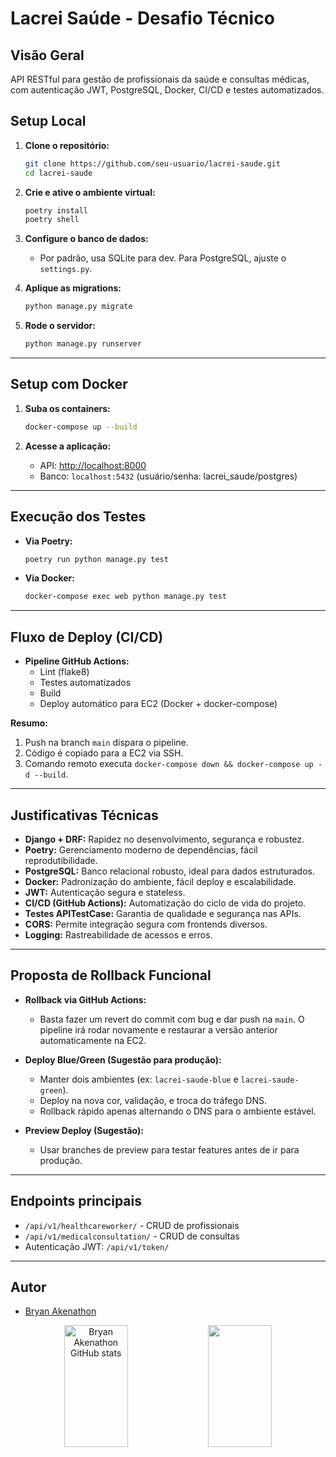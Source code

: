 # Lacrei Saúde - Desafio Técnico

## Visão Geral

API RESTful para gestão de profissionais da saúde e consultas médicas, com autenticação JWT, PostgreSQL, Docker, CI/CD e testes automatizados.

##  Setup Local

1. **Clone o repositório:**
   ```bash
   git clone https://github.com/seu-usuario/lacrei-saude.git
   cd lacrei-saude
   ```

2. **Crie e ative o ambiente virtual:**
   ```bash
   poetry install
   poetry shell
   ```

3. **Configure o banco de dados:**
   - Por padrão, usa SQLite para dev. Para PostgreSQL, ajuste o `settings.py`.

4. **Aplique as migrations:**
   ```bash
   python manage.py migrate
   ```

5. **Rode o servidor:**
   ```bash
   python manage.py runserver
   ```

---

##  Setup com Docker

1. **Suba os containers:**
   ```bash
   docker-compose up --build
   ```

2. **Acesse a aplicação:**
   - API: [http://localhost:8000](http://localhost:8000)
   - Banco: `localhost:5432` (usuário/senha: lacrei_saude/postgres)

---

##  Execução dos Testes

- **Via Poetry:**
  ```bash
  poetry run python manage.py test
  ```
- **Via Docker:**
  ```bash
  docker-compose exec web python manage.py test
  ```

---

##  Fluxo de Deploy (CI/CD)

- **Pipeline GitHub Actions:**
  - Lint (flake8)
  - Testes automatizados
  - Build
  - Deploy automático para EC2 (Docker + docker-compose)

**Resumo:**
1. Push na branch `main` dispara o pipeline.
2. Código é copiado para a EC2 via SSH.
3. Comando remoto executa `docker-compose down && docker-compose up -d --build`.

---

##  Justificativas Técnicas

- **Django + DRF:** Rapidez no desenvolvimento, segurança e robustez.
- **Poetry:** Gerenciamento moderno de dependências, fácil reprodutibilidade.
- **PostgreSQL:** Banco relacional robusto, ideal para dados estruturados.
- **Docker:** Padronização do ambiente, fácil deploy e escalabilidade.
- **JWT:** Autenticação segura e stateless.
- **CI/CD (GitHub Actions):** Automatização do ciclo de vida do projeto.
- **Testes APITestCase:** Garantia de qualidade e segurança nas APIs.
- **CORS:** Permite integração segura com frontends diversos.
- **Logging:** Rastreabilidade de acessos e erros.

---

##  Proposta de Rollback Funcional

- **Rollback via GitHub Actions:**
  - Basta fazer um revert do commit com bug e dar push na `main`. O pipeline irá rodar novamente e restaurar a versão anterior automaticamente na EC2.

- **Deploy Blue/Green (Sugestão para produção):**
  - Manter dois ambientes (ex: `lacrei-saude-blue` e `lacrei-saude-green`).
  - Deploy na nova cor, validação, e troca do tráfego DNS.
  - Rollback rápido apenas alternando o DNS para o ambiente estável.

- **Preview Deploy (Sugestão):**
  - Usar branches de preview para testar features antes de ir para produção.

---

##  Endpoints principais

- `/api/v1/healthcareworker/` - CRUD de profissionais
- `/api/v1/medicalconsultation/` - CRUD de consultas
- Autenticação JWT: `/api/v1/token/`

---

##  Autor

- [Bryan Akenathon](https://github.com/akeenathon)

<div align="center">  
  <img width="45%" height="195px" src="https://github-readme-stats.vercel.app/api?username=akeenathon&show_icons=true&count_private=true&hide_border=true&title&theme=github_dark_icons=true&bg_color=00000000" alt="Bryan Akenathon GitHub stats" /> 
  <img width="45%" height="195px" src="https://github-readme-stats.vercel.app/api/top-langs/?username=akeenathon&layout=compact&hide_border=true&title&theme=github_dark_icons=true&bg_color=00000000" />
</div>

